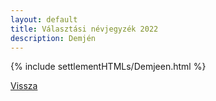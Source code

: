 ```yaml
---
layout: default
title: Választási névjegyzék 2022
description: Demjén
---
```


{% include settlementHTMLs/Demjeen.html %}

[Vissza](../)